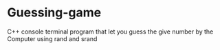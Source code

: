 # Guessing-game
C++ console terminal program that let you guess the give number by the Computer using rand and srand 
